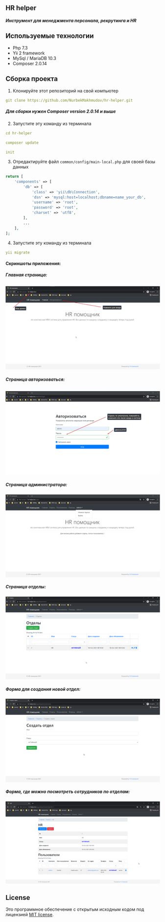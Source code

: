 
## HR helper
##### Инструмент для менеджмента персонала, рекрутинга и HR
 
Используемые технологии
------------

- Php 7.3
- Yii 2 framework
- MySql / MariaDB 10.3
- Composer 2.0.14

Сборка проекта
------------

1. Клонируйте этот репозиторий на свой компьютер
```yaml
git clone https://github.com/NurbekMakhmudov/hr-helper.git
```

##### Для сборки нужен *Composer version 2.0.14* и выше

2. Запустите эту команду из терминала
```yaml
cd hr-helper
```

```yaml
composer update
```

```yaml
init
```

3. Отредактируйте файл `common/config/main-local.php` для своей базы данных

```php
return [
    'components' => [
        'db' => [
            'class' => 'yii\db\Connection',
            'dsn' => 'mysql:host=localhost;dbname=name_your_db',
            'username' => 'root',
            'password' => 'root',
            'charset' => 'utf8',
        ],
        ...
    ],
];
```

4. Запустите эту команду из терминала
```yaml
yii migrate
```

#### Скриншоты приложения:

##### Главная страница:
![alt text](uploads/t/front_home.png)
------------

##### Страница авторизоваться:
![alt text](uploads/t/login.png)
------------
  
##### Страница администратора:
![alt text](uploads/t/admin_home.png)
   
##### Страница отделы:
![alt text](uploads/t/department.png)

##### Форма для создания новой отдел:
![alt text](uploads/t/create_departent.png)

##### Форма, где можно посмотреть сотрудников по отделам:
![alt text](uploads/t/department_info.png)


## License

Это программное обеспечение с открытым исходным кодом под лицензией [MIT license](https://opensource.org/licenses/MIT).
